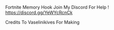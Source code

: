 
Fortnite Memory Hook
Join My Discord For Help !
https://discord.gg/YeWYcRcnCk

Credits To Vaselinikives For Making 



